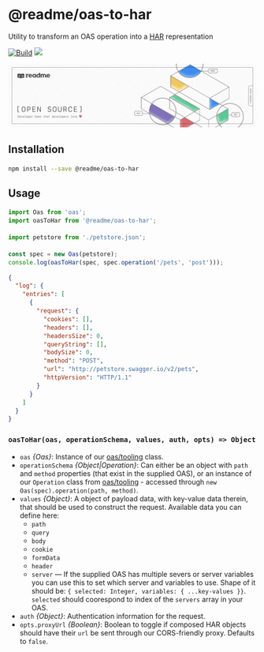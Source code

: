 # @readme/oas-to-har

Utility to transform an OAS operation into a [HAR](http://www.softwareishard.com/blog/har-12-spec/) representation

[![Build](https://github.com/readmeio/oas/workflows/CI/badge.svg)](https://github.com/readmeio/oas/tree/main/packages/oas-to-har) [![](https://img.shields.io/npm/v/@readme/oas-to-har)](https://npm.im/@readme/oas-to-har)

[![](https://raw.githubusercontent.com/readmeio/.github/main/oss-header.png)](https://readme.com)

## Installation

```sh
npm install --save @readme/oas-to-har
```

## Usage

```js
import Oas from 'oas';
import oasToHar from '@readme/oas-to-har';

import petstore from './petstore.json';

const spec = new Oas(petstore);
console.log(oasToHar(spec, spec.operation('/pets', 'post')));
```

```json
{
  "log": {
    "entries": [
      {
        "request": {
          "cookies": [],
          "headers": [],
          "headersSize": 0,
          "queryString": [],
          "bodySize": 0,
          "method": "POST",
          "url": "http://petstore.swagger.io/v2/pets",
          "httpVersion": "HTTP/1.1"
        }
      }
    ]
  }
}
```

### `oasToHar(oas, operationSchema, values, auth, opts) => Object`

- `oas` _{Oas}_: Instance of our [oas/tooling](https://npm.im/oas) class.
- `operationSchema` _{Object\|Operation}_: Can either be an object with `path` and `method` properties (that exist in the supplied OAS), or an instance of our `Operation` class from [oas/tooling](https://npm.im/oas) - accessed through `new Oas(spec).operation(path, method)`.
- `values` _{Object}_: A object of payload data, with key-value data therein, that should be used to construct the request. Available data you can define here:
  - `path`
  - `query`
  - `body`
  - `cookie`
  - `formData`
  - `header`
  - `server` &mdash; If the supplied OAS has multiple severs or server variables you can use this to set which server and variables to use. Shape of it should be: `{ selected: Integer, variables: { ...key-values }}`. `selected` should coorespond to index of the `servers` array in your OAS.
- `auth` _{Object}_: Authentication information for the request.
- `opts.proxyUrl` _{Boolean}_: Boolean to toggle if composed HAR objects should have their `url` be sent through our CORS-friendly proxy. Defaults to `false`.
